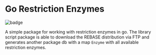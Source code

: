 # Go Restriction Enzymes

![badge](https://img.shields.io/endpoint?url=https://gist.githubusercontent.com/rmcl/666285a58b7279abb160786318ac6a3c/raw/03addf5c78b8a0b390a45bbdf103ab552640f550/restriction-enzymes-coverage.json)






A simple package for working with restriction enzymes in go. The library script package is able to download the REBASE distribution via FTP and generates another package db with a map `Enzyme` with all available restriction enzymes.
